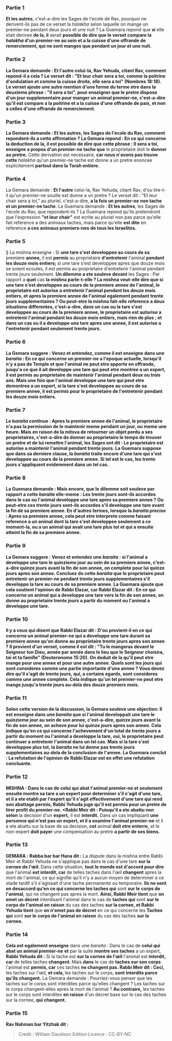 
### Partie 1
<b>Et les autres</b>, c'est-a-dire les Sages de l'ecole de Rav, pourquoi ne derivent-ils pas de ce verset la <i>halakha</i> selon laquelle on mange un premier-ne pendant deux jours et une nuit ? La Guemara repond que <b>si</b> elle etait derivee <b>de la, il</b> serait <b>possible <b>de dire</b> que le verset compare la <i>halakha</i> d'un premier-ne au <b>sein et a la cuisse d'une offrande de remerciement,</b> qui ne sont manges que pendant un jour et une nuit.

### Partie 2
La Gemara demande : <b>Et l'autre</b> celui-la, Rav Yehuda, citant Rav, comment repond-il a cela ? <b>Le verset dit :</b> "Et leur chair sera a toi, comme la poitrine d'ondulation et comme la cuisse droite, <b>elle sera a toi"</b> (Nombres 18:18). <b>Le verset ajoute une autre</b> mention d'une forme du terme <b>etre</b> dans la deuxieme phrase : "Il sera a toi", pour enseigner <b>que</b> le pretre dispose d'un jour supplementaire pour manger <b>un animal premier-ne</b>, c'est-a-dire qu'il est compare a la poitrine et a la cuisse d'une offrande de paix, et non a celles d'une offrande de remerciement.

### Partie 3
La Gemara demande : <b>Et les autres</b>, les Sages de l'ecole du Rav, comment repondent-ils a cette affirmation ? La Gemara repond : En ce qui concerne la deduction <b>de la, il est</b> possible <b>de dire</b> que <b>cette</b> phrase : <b>Il sera a toi,</b> enseigne a propos d'un premier-ne tache que</b> le proprietaire doit le <b>donner au pretre.</b> Cette derivation est necessaire, <b>car nous n'avons pas trouve cette</b> <i>halakha</i> qu'un premier-ne tache est donne a un pretre enoncee explicitement <b>partout dans la Torah entiere.</b>

### Partie 4
La Gemara demande : <b>Et l'autre</b> celui-la, Rav Yehuda, citant Rav, d'ou tire-t-il qu'un premier-ne souille est donne a un pretre ? Le verset dit : "Et leur chair</b> sera a toi," au pluriel, c'est-a-dire, <b>a la fois un premier-ne non tache</b> <b>et un premier-ne tache</b>. La Guemara demande : <b>Et les autres</b>, les Sages de l'ecole du Rav, que repondent-ils ? La Guemara repond qu'ils pretendront que l'expression <b>"et leur chair"</b> est ecrite au pluriel non pas parce qu'elle fait reference a des animaux taches, mais parce qu'elle <b>est dite</b> en reference <b>a ces animaux premiers-nes</b> <b>de tous les Israelites.</b>

### Partie 5
§ La mishna enseigne : Si <b>une tare s'est developpee au cours de sa</b> premiere <b>annee,</b> il est <b>permis</b> au proprietaire <b>d'entretenir</b> l'animal <b>pendant les douze mois entiers;</b> si une tare s'est developpee apres que douze mois se soient ecoules, il est permis au proprietaire d'entretenir l'animal pendant trente jours seulement. <b>Un dilemme a ete souleve devant</b> les Sages : Par rapport a <b>quel</b> cas <b>la mishna <b>parle-t-elle ?</b> La mishna veut-elle dire que si <b>une tare s'est developpee au cours</b> de la premiere <b>annee de l'animal,</b> le proprietaire est <b>autorise a entretenir</b> l'animal <b>pendant les douze mois entiers, et apres</b> la premiere <b>annee de l'animal egalement</b> pendant <b>trente</b> jours supplementaires ? <b>Ou peut-etre</b> la mishna fait-elle reference a deux situations differentes, c'est-a-dire, dans un cas <b>ou la tare s'est developpee au cours</b> de la premiere <b>annee</b>, le proprietaire est <b>autorise a entretenir</b> l'animal <b>pendant les douze mois entiers, mais rien de plus ; et</b> dans un cas <b>ou il a developpe</b> une tare <b>apres</b> une <b>annee, il est autorise a l'entretenir pendant seulement trente</b> jours.

### Partie 6
La Gemara suggere : <b>Venez</b> et <b>entendez, comme il est enseigne</b> dans une <i>baraita</i> : En ce qui concerne <b>un premier-ne a l'epoque actuelle</b>, lorsqu'il n'y a pas de Temple et que l'animal ne peut etre apporte en offrande, <b>jusqu'a ce que</b> il ait developpe une tare qui <b>peut etre montree a un expert,</b> il est <b>permis</b> au proprietaire <b>de maintenir</b> l'animal <b>pendant deux ou trois ans. Mais une fois que</b> l'animal developpe une tare <b>qui peut etre demontree a un expert,</b> si <b>la tare s'est developpee au cours de sa</b> premiere <b>annee,</b> il est <b>permis</b> pour le proprietaire <b>de l'entretenir pendant les douze mois entiers.</b>

### Partie 7
Le <i>baraita</i> continue : <b>Apres</b> la premiere <b>annee de l'animal,</b> le proprietaire <b>n'a pas la permission de le maintenir meme</b> pendant <b>un jour, ou meme une heure. Mais en raison</b> de la mitsva de <b>retourner un objet perdu a ses proprietaires,</b> c'est-a-dire de donner au proprietaire le temps de trouver un pretre et de lui remettre l'animal, les Sages <b>ont dit :</b> Le proprietaire <b>est autorise a maintenir</b> l'animal pendant <b>trente jours.</b> La Guemara suppose que dans sa derniere clause, la <i>baraita</i> traite encore d'une tare qui s'est developpee au cours de la premiere annee. Si tel est le cas, les trente jours s'appliquent evidemment dans un tel cas.

### Partie 8
La Guemara demande : <b>Mais encore, que le dilemme soit souleve</b> par rapport a cette <i>baraita</i> elle-meme : Les <b>trente jours</b> sont-ils accordes dans le cas ou l'animal developpe une tare <b>apres sa</b> premiere <b>annee ? Ou peut-etre</b> ces trente jours sont-ils accordes s'il developpe une tare <b>avant</b> la fin de <b>sa</b> premiere <b>annee.</b> En d'autres termes, lorsque la <i>baraita</i> precise : Apres sa premiere annee, cela peut etre interprete comme faisant reference a un animal dont la tare s'est developpee seulement a ce moment-la, ou a un animal qui avait une tare plus tot et qui a ensuite atteint la fin de sa premiere annee.

### Partie 9
La Gemara suggere : <b>Venez</b> et <b>entendez</b> une <i>baraita</i> : si l'animal <b>a developpe une tare le quinzieme jour au sein de sa</b> premiere <b>annee,</b> c'est-a-dire quinze jours avant la fin de son annee, <b>on complete pour lui quinze jours apres son annee. Concluez de</b> cette <i>baraita</i> que le proprietaire peut entretenir un premier-ne pendant trente jours supplementaires s'il developpe la tare au cours de sa premiere annee. La Guemara ajoute que <b>cela soutient</b> l'opinion <b>de Rabbi Elazar, car Rabbi Elazar dit :</b> En ce qui concerne un animal qui a developpe une tare vers la fin de son annee, <b>on donne</b> au proprietaire <b>trente jours a partir du moment ou</b> l'animal <b>a developpe une tare.</b>

### Partie 10
<b>Il y a</b> ceux <b>qui disent</b> que <b>Rabbi Elazar dit : D'ou</b> provient-il en ce qui concerne <b>un animal premier-ne</b> <b>qui a developpe une tare durant sa</b> premiere <b>annee qu'on donne</b> au proprietaire <b>trente jours apres son annee ?</b> Il provient d'un verset, <b>comme il est dit : "Tu le mangeras devant le Seigneur ton Dieu, année par année</b> dans le lieu que le Seigneur choisira, toi et ta famille" (Deuteronome 15:20). On deduit de la qu'il peut etre mange pour une annee et pour une autre annee. <b>Quels sont</b> les <b>jours qui sont consideres</b> comme une partie importante d'<b>une annee ? Vous devez dire qu'il s'agit de trente jours,</b> qui, a certains egards, sont consideres comme une annee complete. Cela indique qu'un tel premier-ne peut etre mange jusqu'a trente jours au-dela des douze premiers mois.

### Partie 11
Selon cette version de la discussion, la Gemara <b>souleve une objection:</b> Il est enseigne dans une <i>baraita</i> que si l'animal <b>developpait une tare le quinzieme jour au sein de son annee,</b> c'est-a-dire, quinze jours avant la fin de son annee, <b>on acheve pour lui quinze jours apres son annee.</b> Cela indique qu'en ce qui concerne <b>l'achevement</b> d'un total de trente jours a partir du moment ou l'animal a developpe la tare, <b>oui,</b> le proprietaire peut continuer a entretenir l'animal dans un tel cas. Mais si la tare s'est developpee plus tot, la <i>baraita</i> ne lui <b>donne pas</b> trente jours supplementaires au-dela de la conclusion de l'annee. La Guemara conclut : <b>La refutation de</b> l'opinion de <b>Rabbi Elazar</b> est en effet <b>une refutation concluante.</b>

### Partie 12
<strong>MISHNA :</strong> Dans le cas de <b>celui qui abat l'animal premier-ne</b> <b>et</b> seulement ensuite <b>montre sa tare</b> a un expert pour determiner s'il s'agit d'une tare, et il a ete etabli par l'expert qu'il s'agit effectivement d'une tare qui rend son abattage permis, <b>Rabbi Yehuda juge</b> qu'il est <b>permis</b> pour un pretre de tirer profit du premier-ne. <Rabbi Meir dit : Puisqu'il a ete abattu non selon</b> la decision d'un <b>expert,</b> il est <b>interdit.</b> Dans un cas impliquant <b>une personne qui n'est pas un expert, et il a examine l'animal premier-ne</b> et il a ete abattu sur la base de sa</b> decision, <b>cet</b> animal <b>doit etre enterre,</b> et le non-expert <b>doit payer</b> une compensation au pretre <b>a partir de ses biens.</b>

### Partie 13
<strong>GEMARA :</strong> <b>Rabba bar bar Hana dit :</b> La dispute dans la mishna entre Rabbi Meir et Rabbi Yehuda ne s'applique pas dans le cas d'une tare <b>sur la cornee de l'œil. </b> Dans cette situation, <b>tout le monde est d'accord pour dire</b> que l'animal <b>est interdit, car</b> de telles taches dans l'œil <b>changent</b> apres la mort de l'animal, ce qui signifie qu'il n'y a aucun moyen de determiner a ce stade tardif s'il s'agissait d'une tache permanente ou temporaire. <b>Ils ne sont en desaccord qu'en ce qui concerne les taches qui</b> sont <b>sur le</b> <b>corps de l'animal,</b> qui ne changent pas apres la mort. <b>Ainsi, Rabbi Meir tient</b> que <b>on emet un decret</b> interdisant l'animal dans le cas de <b>taches qui</b> sont <b>sur le</b> <b>corps de l'animal en raison</b> du cas des taches <b>sur la cornee, et Rabbi Yehuda tient</b> que <b>on n'emet pas de decret</b> en ce qui concerne les <b>Taches qui</b> sont <b>sur le</b> <b>corps de l'animal en raison</b> du cas des taches <b>sur la cornee. </b>

### Partie 14
<b>Cela est egalement enseigne</b> dans une <i>baraita</i> : Dans le cas de <b>celui qui abat un animal premier-ne</b> <b>et</b> par la suite <b>montre ses taches</b> a un expert, <b>Rabbi Yehuda dit :</b> Si la tache est <b>sur la cornee de l'œil</b> l'animal est <b>interdit, car</b> de telles taches <b>changent. </b> Mais <b>dans</b> le cas de <b>taches sur son corps</b> l'animal est <b>permis, car</b> ces taches <b>ne changent pas. Rabbi Meir dit : Ceci, </b> les taches sur l'œil, <b>et cela, </b> les taches sur le corps, <b>sont interdits parce qu'ils changent.</b> La Gemara demande : Pourriez-vous penser que les taches sur le corps sont interdites parce qu'elles changent ? Les taches sur le corps changent-elles</b> apres la mort de l'animal ? <b>Au contraire,</b> les taches sur le corps sont interdites <b>en raison</b> d'un decret base sur le cas des taches sur la cornee, <b>qui changent.</b>

### Partie 15
<b>Rav Nahman bar Yitzhak dit :</b>

>Credit : William Davidson Edition
>Licence : CC-BY-NC
